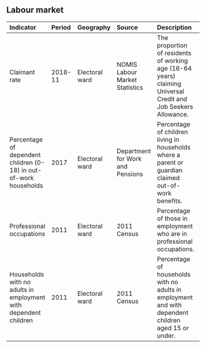 ## Labour market

| Indicator     | Period        | Geography     | Source        | Description   | Data           | Code           |
|:------------- |:------------- |:------------- |:------------- |:------------- | :------------- | :------------- |
| Claimant rate | 2018-11 | Electoral ward | NOMIS Labour Market Statistics | The proportion of residents of working age (16-64 years) claiming Universal Credit and Job Seekers Allowance.  | [view](data/claimant_rate.csv) | [view](code/claimant_rate.R)  |
| Percentage of dependent children (0-18) in out-of-work households | 2017 | Electoral ward | Department for Work and Pensions | Percentage of children living in households where a parent or guardian claimed out-of-work benefits. | [view](data/children_in_out_of_work_households.csv) | [view](code/children_in_out_of_work_households.R) |
| Professional occupations | 2011 | Electoral ward | 2011 Census | Percentage of those in employment who are in professional occupations. | [view](data/professional_occupations.csv) | [view](code/professional_occupations.R) |
| Households with no adults in employment with dependent children | 2011 | Electoral ward | 2011 Census | Percentage of households with no adults in employment and with dependent children aged 15 or under. | [view](data/households_with_no_adults_in_employment_with_dependent_children.csv) | [view](code/households_with_no_adults_in_employment_with_dependent_children.R) |
